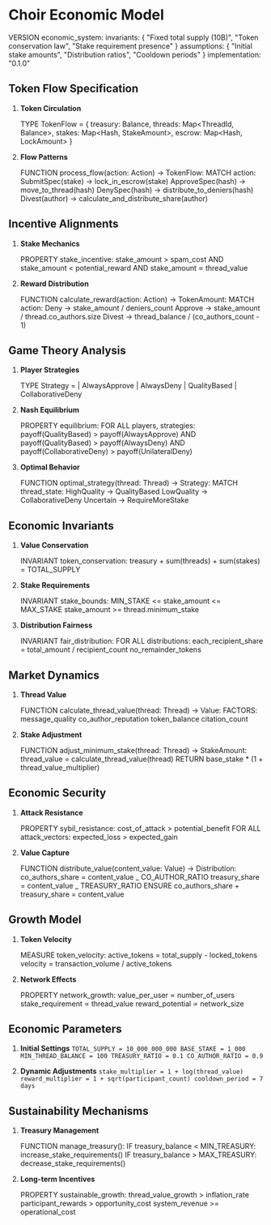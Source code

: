 # Choir Economic Model

VERSION economic_system:
invariants: {
"Fixed total supply (10B)",
"Token conservation law",
"Stake requirement presence"
}
assumptions: {
"Initial stake amounts",
"Distribution ratios",
"Cooldown periods"
}
implementation: "0.1.0"

## Token Flow Specification

1. **Token Circulation**

   TYPE TokenFlow = {
   treasury: Balance,
   threads: Map<ThreadId, Balance>,
   stakes: Map<Hash, StakeAmount>,
   escrow: Map<Hash, LockAmount>
   }

2. **Flow Patterns**

   FUNCTION process_flow(action: Action) -> TokenFlow:
   MATCH action:
   SubmitSpec(stake) ->
   lock_in_escrow(stake)
   ApproveSpec(hash) ->
   move_to_thread(hash)
   DenySpec(hash) ->
   distribute_to_deniers(hash)
   Divest(author) ->
   calculate_and_distribute_share(author)

## Incentive Alignments

1. **Stake Mechanics**

   PROPERTY stake_incentive:
   stake_amount > spam_cost AND
   stake_amount < potential_reward AND
   stake_amount ∝ thread_value

2. **Reward Distribution**

   FUNCTION calculate_reward(action: Action) -> TokenAmount:
   MATCH action:
   Deny -> stake_amount / deniers_count
   Approve -> stake_amount / thread.co_authors.size
   Divest -> thread_balance / (co_authors_count - 1)

## Game Theory Analysis

1. **Player Strategies**

   TYPE Strategy =
   | AlwaysApprove
   | AlwaysDeny
   | QualityBased
   | CollaborativeDeny

2. **Nash Equilibrium**

   PROPERTY equilibrium:
   FOR ALL players, strategies:
   payoff(QualityBased) > payoff(AlwaysApprove) AND
   payoff(QualityBased) > payoff(AlwaysDeny) AND
   payoff(CollaborativeDeny) > payoff(UnilateralDeny)

3. **Optimal Behavior**

   FUNCTION optimal_strategy(thread: Thread) -> Strategy:
   MATCH thread_state:
   HighQuality -> QualityBased
   LowQuality -> CollaborativeDeny
   Uncertain -> RequireMoreStake

## Economic Invariants

1. **Value Conservation**

   INVARIANT token_conservation:
   treasury + sum(threads) + sum(stakes) = TOTAL_SUPPLY

2. **Stake Requirements**

   INVARIANT stake_bounds:
   MIN_STAKE <= stake_amount <= MAX_STAKE
   stake_amount >= thread.minimum_stake

3. **Distribution Fairness**

   INVARIANT fair_distribution:
   FOR ALL distributions:
   each_recipient_share = total_amount / recipient_count
   no_remainder_tokens

## Market Dynamics

1. **Thread Value**

   FUNCTION calculate_thread_value(thread: Thread) -> Value:
   FACTORS:
   message_quality
   co_author_reputation
   token_balance
   citation_count

2. **Stake Adjustment**

   FUNCTION adjust_minimum_stake(thread: Thread) -> StakeAmount:
   thread_value = calculate_thread_value(thread)
   RETURN base_stake \* (1 + thread_value_multiplier)

## Economic Security

1. **Attack Resistance**

   PROPERTY sybil_resistance:
   cost_of_attack > potential_benefit
   FOR ALL attack_vectors:
   expected_loss > expected_gain

2. **Value Capture**

   FUNCTION distribute_value(content_value: Value) -> Distribution:
   co_authors_share = content_value _ CO_AUTHOR_RATIO
   treasury_share = content_value _ TREASURY_RATIO
   ENSURE co_authors_share + treasury_share = content_value

## Growth Model

1. **Token Velocity**

   MEASURE token_velocity:
   active_tokens = total_supply - locked_tokens
   velocity = transaction_volume / active_tokens

2. **Network Effects**

   PROPERTY network_growth:
   value_per_user ∝ number_of_users
   stake_requirement ∝ thread_value
   reward_potential ∝ network_size

## Economic Parameters

1. **Initial Settings** `TOTAL_SUPPLY = 10_000_000_000
BASE_STAKE = 1_000
MIN_THREAD_BALANCE = 100
TREASURY_RATIO = 0.1
CO_AUTHOR_RATIO = 0.9  `

2. **Dynamic Adjustments** `stake_multiplier = 1 + log(thread_value)
reward_multiplier = 1 + sqrt(participant_count)
cooldown_period = 7 days  `

## Sustainability Mechanisms

1. **Treasury Management**

   FUNCTION manage_treasury():
   IF treasury_balance < MIN_TREASURY:
   increase_stake_requirements()
   IF treasury_balance > MAX_TREASURY:
   decrease_stake_requirements()

2. **Long-term Incentives**

   PROPERTY sustainable_growth:
   thread_value_growth > inflation_rate
   participant_rewards > opportunity_cost
   system_revenue >= operational_cost
